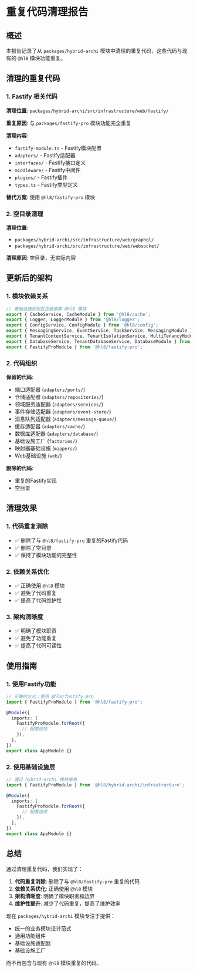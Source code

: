 # 重复代码清理报告

## 概述

本报告记录了从 `packages/hybrid-archi` 模块中清理的重复代码，这些代码与现有的 `@hl8` 模块功能重复。

## 清理的重复代码

### 1. Fastify 相关代码

**清理位置**: `packages/hybrid-archi/src/infrastructure/web/fastify/`

**重复原因**: 与 `packages/fastify-pro` 模块功能完全重复

**清理内容**:

- `fastify-module.ts` - Fastify模块配置
- `adapters/` - Fastify适配器
- `interfaces/` - Fastify接口定义
- `middleware/` - Fastify中间件
- `plugins/` - Fastify插件
- `types.ts` - Fastify类型定义

**替代方案**: 使用 `@hl8/fastify-pro` 模块

### 2. 空目录清理

**清理位置**:

- `packages/hybrid-archi/src/infrastructure/web/graphql/`
- `packages/hybrid-archi/src/infrastructure/web/websocket/`

**清理原因**: 空目录，无实际内容

## 更新后的架构

### 1. 模块依赖关系

```typescript
// 基础设施层现在正确依赖 @hl8 模块
export { CacheService, CacheModule } from '@hl8/cache';
export { Logger, LoggerModule } from '@hl8/logger';
export { ConfigService, ConfigModule } from '@hl8/config';
export { MessagingService, EventService, TaskService, MessagingModule } from '@hl8/messaging';
export { TenantContextService, TenantIsolationService, MultiTenancyModule } from '@hl8/multi-tenancy';
export { DatabaseService, TenantDatabaseService, DatabaseModule } from '@hl8/database';
export { FastifyProModule } from '@hl8/fastify-pro';
```

### 2. 代码组织

**保留的代码**:

- 端口适配器 (`adapters/ports/`)
- 仓储适配器 (`adapters/repositories/`)
- 领域服务适配器 (`adapters/services/`)
- 事件存储适配器 (`adapters/event-store/`)
- 消息队列适配器 (`adapters/message-queue/`)
- 缓存适配器 (`adapters/cache/`)
- 数据库适配器 (`adapters/database/`)
- 基础设施工厂 (`factories/`)
- 映射器基础设施 (`mappers/`)
- Web基础设施 (`web/`)

**删除的代码**:

- 重复的Fastify实现
- 空目录

## 清理效果

### 1. 代码重复消除

- ✅ 删除了与 `@hl8/fastify-pro` 重复的Fastify代码
- ✅ 删除了空目录
- ✅ 保持了模块功能的完整性

### 2. 依赖关系优化

- ✅ 正确使用 `@hl8` 模块
- ✅ 避免了代码重复
- ✅ 提高了代码维护性

### 3. 架构清晰度

- ✅ 明确了模块职责
- ✅ 避免了功能重复
- ✅ 提高了代码可读性

## 使用指南

### 1. 使用Fastify功能

```typescript
// 正确的方式：使用 @hl8/fastify-pro
import { FastifyProModule } from '@hl8/fastify-pro';

@Module({
  imports: [
    FastifyProModule.forRoot({
      // 配置选项
    }),
  ],
})
export class AppModule {}
```

### 2. 使用基础设施层

```typescript
// 通过 hybrid-archi 模块使用
import { FastifyProModule } from '@hl8/hybrid-archi/infrastructure';

@Module({
  imports: [
    FastifyProModule.forRoot({
      // 配置选项
    }),
  ],
})
export class AppModule {}
```

## 总结

通过清理重复代码，我们实现了：

1. **代码重复消除**: 删除了与 `@hl8/fastify-pro` 重复的代码
2. **依赖关系优化**: 正确使用 `@hl8` 模块
3. **架构清晰度**: 明确了模块职责和边界
4. **维护性提升**: 减少了代码重复，提高了维护效率

现在 `packages/hybrid-archi` 模块专注于提供：

- 统一的业务模块设计范式
- 通用功能组件
- 基础设施适配器
- 基础设施工厂

而不再包含与现有 `@hl8` 模块重复的代码。
